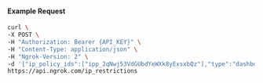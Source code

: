 <!-- Code generated for API Clients. DO NOT EDIT. -->

#### Example Request

```bash
curl \
-X POST \
-H "Authorization: Bearer {API_KEY}" \
-H "Content-Type: application/json" \
-H "Ngrok-Version: 2" \
-d '{"ip_policy_ids":["ipp_2qNwj53VdGUbdYeWXk8yExsxbQz"],"type":"dashboard"}' \
https://api.ngrok.com/ip_restrictions
```

